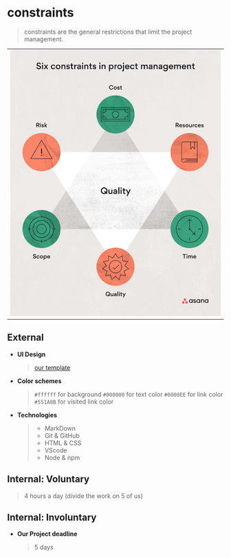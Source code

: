# constraints

> constraints are the general restrictions that limit the project management.

|                                           |
| ----------------------------------------- |
| ![constraints](../images/constraints.jpg) |

## External

- **UI Design**
  > [our template](https://talmurshidi.github.io/ABT/)
- **Color schemes**
  > `#ffffff` for background `#000000` for text color `#0000EE` for link color
  > `#551A8B` for visited link color
- **Technologies**

  > - MarkDown
  > - Git & GitHub
  > - HTML & CSS
  > - VScode
  > - Node & npm

## Internal: Voluntary

> 4 hours a day (divide the work on 5 of us)

## Internal: Involuntary

- **Our Project deadline**

  > 5 days
